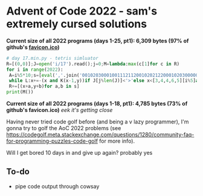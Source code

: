# Advent of Code 2022 - sam's extremely cursed solutions

**Current size of all 2022 programs (days 1-25, pt1): 6,309 bytes (97% of github's [favicon.ico](https:/github.com/favicon.ico))**

```python
# day 17.min.py - tetris simluator
R=[(0,0)];J=open('i/17').read();j=0;M=lambda:max(c[1]for c in R)
for i in range(2022):
 A=i%5*10;s=[eval(','.join('00102030001001112112001020212200010203000001101100'[r:r+2]))for r in range(A,A+10,2)];x=2;y=M()+4;K=lambda m,n:n and all((m+a,n+b)not in R for a,b in s);L=1
 while L:x+=-(x and K(x-1,y))if J[j%len(J)]<'>'else x<[3,4,4,6,5][i%5]and K(x+1,y);j+=1;L=K(x,y-1);y-=L
 R+=[(x+a,y+b)for a,b in s]
print(M())
```

**Current size of all 2022 programs (days 1-18, pt1): 4,785 bytes (73% of github's favicon.ico)**
_eek it's getting close_

Having never tried code golf before (and being a v lazy programmer), I'm gonna try to golf the AoC 2022 problems (see <https://codegolf.meta.stackexchange.com/questions/1280/community-faq-for-programming-puzzles-code-golf> for more info).

Will I get bored 10 days in and give up again? probably yes

## To-do

- pipe code output through cowsay
